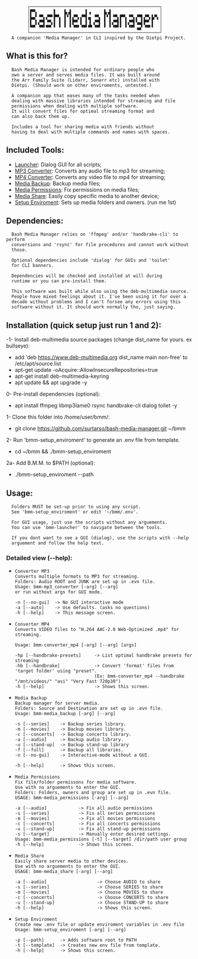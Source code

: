             ┌─────────────────────────────────────────────────┐
            │▛▀▖      ▌   ▙▗▌     ▌▗     ▙▗▌                  │
            │▙▄▘▝▀▖▞▀▘▛▀▖ ▌▘▌▞▀▖▞▀▌▄ ▝▀▖ ▌▘▌▝▀▖▛▀▖▝▀▖▞▀▌▞▀▖▙▀▖│
            │▌ ▌▞▀▌▝▀▖▌ ▌ ▌ ▌▛▀ ▌ ▌▐ ▞▀▌ ▌ ▌▞▀▌▌ ▌▞▀▌▚▄▌▛▀ ▌  │
            │▀▀ ▝▀▘▀▀ ▘ ▘ ▘ ▘▝▀▘▝▀▘▀▘▝▀▘ ▘ ▘▝▀▘▘ ▘▝▀▘▗▄▘▝▀▘▘  │
            └─────────────────────────────────────────────────┘
      A companion 'Media Manager' in CLI inspired by the Dietpi Project.

## What is this for?
      Bash Media Manager is intended for ordinary people who
      own a server and serves media files. It was built around
      the Arr Family Suite (Lidarr, Sonarr etc) installed with
      Dietpi. (Should work on other enviroments, untested.)

      A companion app that eases many of the tasks needed when
      dealing with massive libraries intended for streaming and file 
      permissions when dealing with multiple software.
      It will convert files for optimal streaming format and
      can also back them up.

      Includes a tool for sharing media with friends without
      having to deal with multiple commands and names with spaces.

## Included Tools:
- [Launcher](bmm-launcher): Dialog GUI for all scripts;
- [MP3 Converter](bmm-converter_mp3): Converts any audio file to mp3 for streaming;
- [MP4 Converter](bmm-converter_mp4): Converts any video file to mp4 for streaming;
- [Media Backup](bmm-meadia_backup): Backup media files;
- [Media Permissions](bmm-meadia_permissions): Fix permissions on media files;
- [Media Share](bmm-meadia_share): Easily copy specific media to another device;
- [Setup Enviroment](bmm-setup_enviroment): Sets up media folders and owners. (run me 1st)

## Dependencies:
      Bash Media Manager relies on 'ffmpeg' and/or 'handbrake-cli' to perform 
      conversions and 'rsync' for file procedures and cannot work without 
      those.
      
      Optional dependencies include 'dialog' for GUIs and 'toilet'
      for CLI banners.

      Dependencies will be checked and installed at will during
      runtime or you can pre-install them.
      
      This software was built while also using the deb-multimedia source.
      People have mixed feelings about it. I've been using it for over a
      decade without problems and I can't forsee any errors using this
      software without it. It should work normally tho, just saying.

## Installation (quick setup just run 1 and 2):
-1- Install deb-multimedia source packages (change dist_name for yours. ex bullseye):
- add 'deb https://www.deb-multimedia.org dist_name main non-free' to /etc/apt/source.list
- apt-get update -oAcquire::AllowInsecureRepositories=true
- apt-get install deb-multimedia-keyring
- apt update && apt upgrade -y

0- Pre-install dependencies (optional):
- apt install ffmpeg libmp3lame0 rsync handbrake-cli dialog toilet -y

1- Clone this folder into /home/user/bmm/: 
- git clone https://github.com/surtarso/bash-media-manager.git ~/bmm

2- Run 'bmm-setup_enviroment' to generate an .env file from template.
- cd ~/bmm && ./bmm-setup_enviroment

2a- Add B.M.M. to $PATH (optional):
- ./bmm-setup_enviroment --path

## Usage:
      Folders MUST be set-up prior to using any script.
      See 'bmm-setup_enviroment' or edit '~/bmm/.env'.

      For GUI usage, just use the scripts without any arguements. 
      You can use 'bmm-launcher' to navigate between the tools.
      
      If you dont want to see a GUI (dialog), use the scripts with --help
      arguement and follow the help text.

### Detailed view (--help):
-     Converter MP3
      Converts multiple formats to MP3 for streaming.
      Folders: Audio ROOT and JUNK are set up in .evn file.
      Usage: bmm-mp3_converter [-arg] [--arg]
      or run without args for GUI mode.

      -n [--no-gui]  -> No GUI interactive mode
      -a [--auto]    -> Use defaults. (asks no questions)
      -h [--help]    -> This message screen.

-     Converter MP4
      Converts VIDEO files to "H.264 AAC-2.0 Web-Optimized .mp4" for streaming.

      Usage: bmm-converter_mp4 [-arg] [--arg] [args]

      -hp [--handbrake-presets]     -> List optimal handbrake presets for streaming
      -hb [--handbrake]             -> Convert 'format' files from 'target folder' using "preset".
                                    (Ex: bmm-converter_mp4 --handbrake "/mnt/videos/" "avi" "Very Fast 720p30")
      -h [--help]                   -> Shows this screen.

-     Media Backup
      Backup manager for server media.
      Folders: Source and Destination are set up in .evn file.
      Usage: bmm-media_backup [-arg] [--arg]

      -s [--series]    -> Backup series library.
      -m [--movies]    -> Backup movies library.
      -c [--concerts]  -> Backup concerts library.
      -a [--audio]     -> Backup audio library.
      -u [--stand-up]  -> Backup stand-up library
      -f [--full]      -> Backup all libraries.
      -n [--no-gui]    -> Interactive-mode without a GUI.

      -h [--help]      -> Shows this screen.

-     Media Permissions
      Fix file/folder permissons for media software.
      Use with no arguements to enter the GUI.
      Folders: Folders, owners and group are set up in .evn file.
      USAGE: bmm-media_permissions [-arg] [--arg]

      -a [--audio]            -> Fix all audio permissions
      -s [--series]           -> Fix all series permissions
      -m [--movies]           -> Fix all movies permissions
      -c [--concerts]         -> Fix all concerts permissions
      -u [--stand-up]         -> Fix all stand-up permissions
      -s [--target]           -> Manually enter desired settings.
      Usage: bmm-media_permissions [-t] [--target] /dir/path user group
      -h [--help]             -> Shows this screen.

-     Media Share
      Easily share server media to other devices.
      Use with no arguements to enter the GUI.
      USAGE: bmm-media_share [-arg] [--arg]

      -a [--audio]                   -> Choose AUDIO to share
      -s [--series]                  -> Choose SERIES to share
      -m [--movies]                  -> Choose MOVIES to share
      -c [--concerts]                -> Choose CONCERTS to share
      -u [--stand-up]                -> Choose STAND-UP to share
      -h [--help]                    -> Shows this screen.

-     Setup Enviroment
      Create new .env file or update enviroment variables in .env file
      Usage: bmm-setup_enviroment [-arg] [--arg]

      -p [--path]      -> Adds software root to PATH
      -t [--template]  -> Creates new env file from template.
      -h [--help]      -> Shows this screen.
